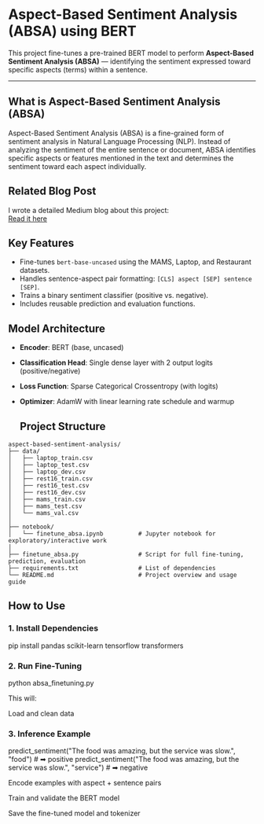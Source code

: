 # Aspect-Based Sentiment Analysis (ABSA) using BERT

This project fine-tunes a pre-trained BERT model to perform **Aspect-Based Sentiment Analysis (ABSA)** — identifying the sentiment expressed toward specific aspects (terms) within a sentence.

---

## What is Aspect-Based Sentiment Analysis (ABSA)

Aspect-Based Sentiment Analysis (ABSA) is a fine-grained form of sentiment analysis in Natural Language Processing (NLP). Instead of analyzing the sentiment of the entire sentence or document, ABSA identifies specific aspects or features mentioned in the text and determines the sentiment toward each aspect individually.

## Related Blog Post

I wrote a detailed Medium blog about this project:  
 [Read it here](https://medium.com/@ashok.1055/fine-tuning-bert-for-aspect-based-sentiment-analysis-absa-using-tensorflow-0875e1e5c839)


## Key Features

- Fine-tunes `bert-base-uncased` using the MAMS, Laptop, and Restaurant datasets.
- Handles sentence-aspect pair formatting: `[CLS] aspect [SEP] sentence [SEP]`.
- Trains a binary sentiment classifier (positive vs. negative).
- Includes reusable prediction and evaluation functions.

## Model Architecture

- **Encoder**: BERT (base, uncased)
- **Classification Head**: Single dense layer with 2 output logits (positive/negative)
- **Loss Function**: Sparse Categorical Crossentropy (with logits)
- **Optimizer**: AdamW with linear learning rate schedule and warmup

  ## Project Structure

```text
aspect-based-sentiment-analysis/
├── data/
│   ├── laptop_train.csv
│   ├── laptop_test.csv
│   ├── laptop_dev.csv
│   ├── rest16_train.csv
│   ├── rest16_test.csv
│   ├── rest16_dev.csv
│   ├── mams_train.csv
│   ├── mams_test.csv
│   └── mams_val.csv
│
├── notebook/
│   └── finetune_absa.ipynb          # Jupyter notebook for exploratory/interactive work
│
├── finetune_absa.py                 # Script for full fine-tuning, prediction, evaluation
├── requirements.txt                 # List of dependencies
└── README.md                        # Project overview and usage guide

```

##  How to Use

### 1. Install Dependencies

pip install pandas scikit-learn tensorflow transformers

### 2. Run Fine-Tuning

python absa_finetuning.py

This will:

Load and clean data

### 3. Inference Example

predict_sentiment("The food was amazing, but the service was slow.", "food")     # ➡ positive
predict_sentiment("The food was amazing, but the service was slow.", "service")  # ➡ negative

Encode examples with aspect + sentence pairs

Train and validate the BERT model

Save the fine-tuned model and tokenizer

